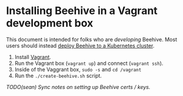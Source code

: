 # Installing Beehive in a Vagrant development box

This document is intended for folks who are _developing_ Beehive. Most users should instead [deploy Beehive to a Kubernetes cluster](installing-beehive-in-a-kubernetes-cluster.md).

1. Install [Vagrant](https://www.vagrantup.com).
2. Run the Vagrant box (`vagrant up`) and connect (`vagrant ssh`).
3. Inside of the Vaggrant box, `sudo -s` and `cd /vagrant`
4. Run the `./create-beehive.sh` script.

_TODO(sean) Sync notes on setting up Beehive certs / keys._
